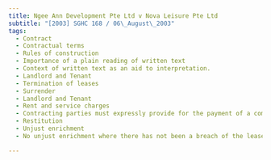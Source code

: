 ```yaml
---
title: Ngee Ann Development Pte Ltd v Nova Leisure Pte Ltd 
subtitle: "[2003] SGHC 168 / 06\_August\_2003"
tags:
  - Contract
  - Contractual terms
  - Rules of construction
  - Importance of a plain reading of written text
  - Context of written text as an aid to interpretation.
  - Landlord and Tenant
  - Termination of leases
  - Surrender
  - Landlord and Tenant
  - Rent and service charges
  - Contracting parties must expressly provide for the payment of a compensation sum in the event of a surrender.
  - Restitution
  - Unjust enrichment
  - No unjust enrichment where there has not been a breach of the lease.

---
```


